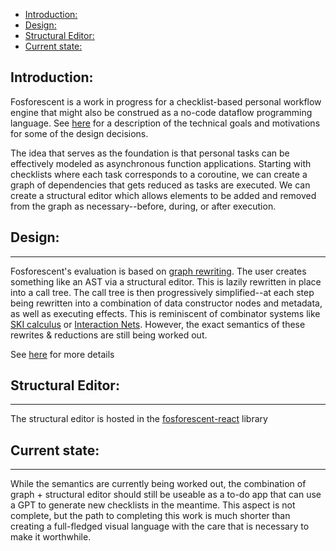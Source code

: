 - [Introduction:](#introduction)
- [Design:](#design)
- [Structural Editor:](#structural-editor)
- [Current state:](#current-state)


## Introduction: 

Fosforescent is a work in progress for a checklist-based personal workflow engine that might also be construed as a no-code dataflow programming language.  See [here](./goals_motivation.md) for a description of the technical goals and motivations for some of the design decisions.

The idea that serves as the foundation is that personal tasks can be effectively modeled as asynchronous function applications.  Starting with checklists where each task corresponds to a coroutine, we can create a graph of dependencies that gets reduced as tasks are executed.  We can create a structural editor which allows elements to be added and removed from the graph as necessary--before, during, or after execution. 

## Design:
---
Fosforescent's evaluation is based on [graph rewriting](https://en.wikipedia.org/wiki/Graph_rewriting).  The user creates something like an AST via a structural editor.  This is lazily rewritten in place into a call tree.  The call tree is then progressively simplified--at each step being rewritten into a combination of data constructor nodes and metadata, as well as executing effects.  This is reminiscent of combinator systems like [SKI calculus](https://en.wikipedia.org/wiki/SKI_combinator_calculus) or [Interaction Nets](https://en.wikipedia.org/wiki/Interaction_nets).  However, the exact semantics of these rewrites & reductions are still being worked out.  

See [here](/src) for more details



## Structural Editor: 
---
The structural editor is hosted in the [fosforescent-react](https://github.com/fosforescent/fosforescent-react) library


## Current state: 
---
While the semantics are currently being worked out, the combination of graph + structural editor should still be useable as a to-do app that can use a GPT to generate new checklists in the meantime.  This aspect is not complete, but the path to completing this work is much shorter than creating a full-fledged visual language with the care that is necessary to make it worthwhile. 




